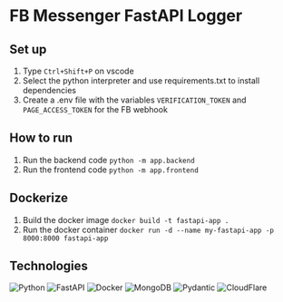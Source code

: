 # FB Messenger FastAPI Logger

## Set up
1. Type `Ctrl+Shift+P` on vscode
1. Select the python interpreter and use requirements.txt to install dependencies
1. Create a .env file with the variables `VERIFICATION_TOKEN` and `PAGE_ACCESS_TOKEN` for the FB webhook

## How to run
1. Run the backend code `python -m app.backend`
1. Run the frontend code `python -m app.frontend`

## Dockerize
1. Build the docker image `docker build -t fastapi-app .`
1. Run the docker container `docker run -d --name my-fastapi-app -p 8000:8000 fastapi-app`

## Technologies
![Python](https://img.shields.io/badge/Python-3776AB.svg?style=for-the-badge&logo=Python&logoColor=white)
![FastAPI](https://img.shields.io/badge/FastAPI-009688.svg?style=for-the-badge&logo=FastAPI&logoColor=white)
![Docker](https://img.shields.io/badge/Docker-2496ED.svg?style=for-the-badge&logo=Docker&logoColor=white)
![MongoDB](https://img.shields.io/badge/MongoDB-47A248.svg?style=for-the-badge&logo=MongoDB&logoColor=white)
![Pydantic](https://img.shields.io/badge/Pydantic-E92063.svg?style=for-the-badge&logo=Pydantic&logoColor=white)
![CloudFlare](https://img.shields.io/badge/Cloudflare-F38020.svg?style=for-the-badge&logo=Cloudflare&logoColor=white)
